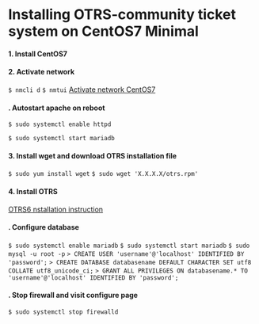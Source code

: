# Installing OTRS-community ticket system on CentOS7 Minimal

#### 1. Install CentOS7
#### 2. Activate network
```$ nmcli d```
```$ nmtui```
[Activate network CentOS7](https://www.krizna.com/centos/setup-network-centos-7/)
#### . Autostart apache on reboot
`$ sudo systemctl enable httpd`

`$ sudo systemctl start mariadb`

#### 3. Install wget and download OTRS installation file
```$ sudo yum install wget```
```$ sudo wget 'X.X.X.X/otrs.rpm'```
#### 4. Install OTRS
[OTRS6 nstallation instruction](https://doc.otrs.com/doc/manual/admin/6.0/en/html/installation.html#installation-on-centos)

#### . Configure database
```$ sudo systemctl enable mariadb```
```$ sudo systemctl start mariadb```
```$ sudo mysql -u root -p```
```> CREATE USER 'username'@'localhost' IDENTIFIED BY 'password';```
```> CREATE DATABASE databasename DEFAULT CHARACTER SET utf8 COLLATE utf8_unicode_ci;```
```> GRANT ALL PRIVILEGES ON databasename.* TO 'username'@'localhost' IDENTIFIED BY 'password';```

#### . Stop firewall and visit configure page
```$ sudo systemctl stop firewalld```
